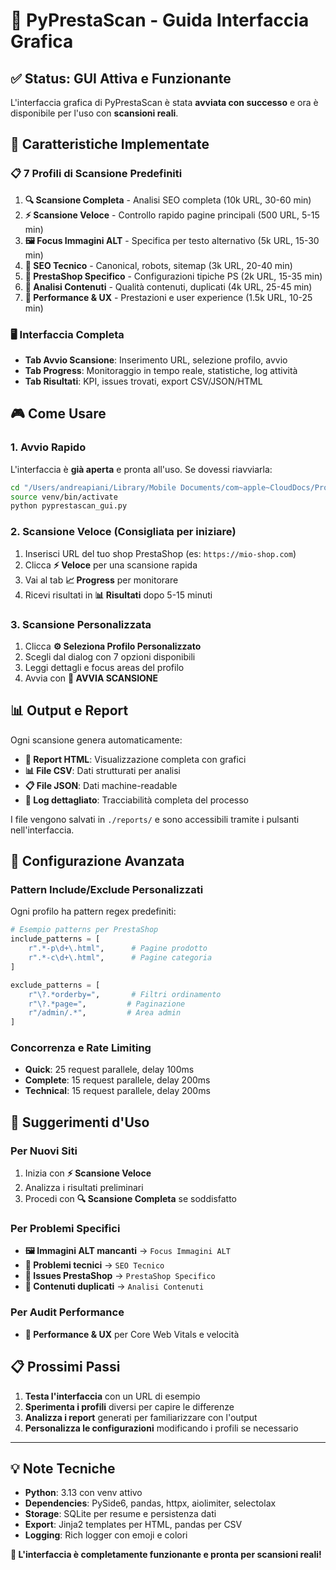 # 🚀 PyPrestaScan - Guida Interfaccia Grafica

## ✅ Status: GUI Attiva e Funzionante

L'interfaccia grafica di PyPrestaScan è stata **avviata con successo** e ora è disponibile per l'uso con **scansioni reali**.

## 🎯 Caratteristiche Implementate

### 📋 7 Profili di Scansione Predefiniti

1. **🔍 Scansione Completa** - Analisi SEO completa (10k URL, 30-60 min)
2. **⚡ Scansione Veloce** - Controllo rapido pagine principali (500 URL, 5-15 min)  
3. **🖼️ Focus Immagini ALT** - Specifica per testo alternativo (5k URL, 15-30 min)
4. **🔧 SEO Tecnico** - Canonical, robots, sitemap (3k URL, 20-40 min)
5. **🛒 PrestaShop Specifico** - Configurazioni tipiche PS (2k URL, 15-35 min)
6. **📝 Analisi Contenuti** - Qualità contenuti, duplicati (4k URL, 25-45 min)
7. **🚀 Performance & UX** - Prestazioni e user experience (1.5k URL, 10-25 min)

### 🖥️ Interfaccia Completa

- **Tab Avvio Scansione**: Inserimento URL, selezione profilo, avvio
- **Tab Progress**: Monitoraggio in tempo reale, statistiche, log attività
- **Tab Risultati**: KPI, issues trovati, export CSV/JSON/HTML

## 🎮 Come Usare

### 1. Avvio Rapido
L'interfaccia è **già aperta** e pronta all'uso. Se dovessi riavviarla:

```bash
cd "/Users/andreapiani/Library/Mobile Documents/com~apple~CloudDocs/Prototipi/PyPrestaFix"
source venv/bin/activate
python pyprestascan_gui.py
```

### 2. Scansione Veloce (Consigliata per iniziare)
1. Inserisci URL del tuo shop PrestaShop (es: `https://mio-shop.com`)
2. Clicca **⚡ Veloce** per una scansione rapida 
3. Vai al tab **📈 Progress** per monitorare
4. Ricevi risultati in **📊 Risultati** dopo 5-15 minuti

### 3. Scansione Personalizzata
1. Clicca **⚙️ Seleziona Profilo Personalizzato**
2. Scegli dal dialog con 7 opzioni disponibili
3. Leggi dettagli e focus areas del profilo
4. Avvia con **🚀 AVVIA SCANSIONE**

## 📊 Output e Report

Ogni scansione genera automaticamente:

- **📄 Report HTML**: Visualizzazione completa con grafici
- **📊 File CSV**: Dati strutturati per analisi
- **📋 File JSON**: Dati machine-readable
- **📝 Log dettagliato**: Tracciabilità completa del processo

I file vengono salvati in `./reports/` e sono accessibili tramite i pulsanti nell'interfaccia.

## 🔧 Configurazione Avanzata

### Pattern Include/Exclude Personalizzati

Ogni profilo ha pattern regex predefiniti:

```python
# Esempio patterns per PrestaShop
include_patterns = [
    r".*-p\d+\.html",      # Pagine prodotto
    r".*-c\d+\.html",      # Pagine categoria
]

exclude_patterns = [
    r"\?.*orderby=",       # Filtri ordinamento
    r"\?.*page=",         # Paginazione
    r"/admin/.*",         # Area admin
]
```

### Concorrenza e Rate Limiting

- **Quick**: 25 request parallele, delay 100ms
- **Complete**: 15 request parallele, delay 200ms  
- **Technical**: 15 request parallele, delay 200ms

## 🎯 Suggerimenti d'Uso

### Per Nuovi Siti
1. Inizia con **⚡ Scansione Veloce**
2. Analizza i risultati preliminari
3. Procedi con **🔍 Scansione Completa** se soddisfatto

### Per Problemi Specifici
- **🖼️ Immagini ALT mancanti** → `Focus Immagini ALT`
- **🔧 Problemi tecnici** → `SEO Tecnico`
- **🛒 Issues PrestaShop** → `PrestaShop Specifico`
- **📝 Contenuti duplicati** → `Analisi Contenuti`

### Per Audit Performance
- **🚀 Performance & UX** per Core Web Vitals e velocità

## 📋 Prossimi Passi

1. **Testa l'interfaccia** con un URL di esempio
2. **Sperimenta i profili** diversi per capire le differenze  
3. **Analizza i report** generati per familiarizzare con l'output
4. **Personalizza le configurazioni** modificando i profili se necessario

---

## 💡 Note Tecniche

- **Python**: 3.13 con venv attivo
- **Dependencies**: PySide6, pandas, httpx, aiolimiter, selectolax
- **Storage**: SQLite per resume e persistenza dati
- **Export**: Jinja2 templates per HTML, pandas per CSV
- **Logging**: Rich logger con emoji e colori

**🎉 L'interfaccia è completamente funzionante e pronta per scansioni reali!**